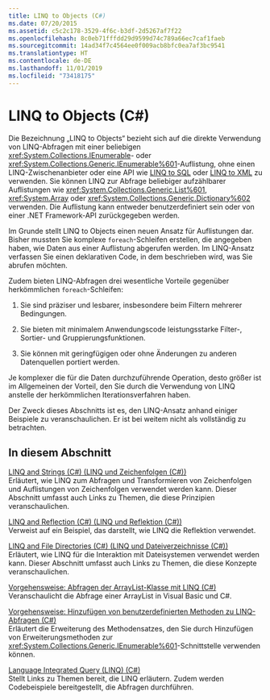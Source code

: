```yaml
---
title: LINQ to Objects (C#)
ms.date: 07/20/2015
ms.assetid: c5c2c178-3529-4f6c-b3df-2d5267af7f22
ms.openlocfilehash: 8c0eb71fffdd29d9599d74c789a66ec7caf1faeb
ms.sourcegitcommit: 14ad34f7c4564ee0f009acb8bfc0ea7af3bc9541
ms.translationtype: HT
ms.contentlocale: de-DE
ms.lasthandoff: 11/01/2019
ms.locfileid: "73418175"
---
```

# <a name="linq-to-objects-c"></a>LINQ to Objects (C#)
Die Bezeichnung „LINQ to Objects“ bezieht sich auf die direkte Verwendung von LINQ-Abfragen mit einer beliebigen <xref:System.Collections.IEnumerable>- oder <xref:System.Collections.Generic.IEnumerable%601>-Auflistung, ohne einen LINQ-Zwischenanbieter oder eine API wie [LINQ to SQL](../../../../framework/data/adonet/sql/linq/index.md) oder [LINQ to XML](./linq-to-xml-overview.md) zu verwenden. Sie können LINQ zur Abfrage beliebiger aufzählbarer Auflistungen wie <xref:System.Collections.Generic.List%601>, <xref:System.Array> oder <xref:System.Collections.Generic.Dictionary%602> verwenden. Die Auflistung kann entweder benutzerdefiniert sein oder von einer .NET Framework-API zurückgegeben werden.  
  
 Im Grunde stellt LINQ to Objects einen neuen Ansatz für Auflistungen dar. Bisher mussten Sie komplexe `foreach`-Schleifen erstellen, die angegeben haben, wie Daten aus einer Auflistung abgerufen werden. Im LINQ-Ansatz verfassen Sie einen deklarativen Code, in dem beschrieben wird, was Sie abrufen möchten.  
  
 Zudem bieten LINQ-Abfragen drei wesentliche Vorteile gegenüber herkömmlichen `foreach`-Schleifen:  
  
1. Sie sind präziser und lesbarer, insbesondere beim Filtern mehrerer Bedingungen.  
  
2. Sie bieten mit minimalem Anwendungscode leistungsstarke Filter-, Sortier- und Gruppierungsfunktionen.  
  
3. Sie können mit geringfügigen oder ohne Änderungen zu anderen Datenquellen portiert werden.  
  
 Je komplexer die für die Daten durchzuführende Operation, desto größer ist im Allgemeinen der Vorteil, den Sie durch die Verwendung von LINQ anstelle der herkömmlichen Iterationsverfahren haben.  
  
 Der Zweck dieses Abschnitts ist es, den LINQ-Ansatz anhand einiger Beispiele zu veranschaulichen. Er ist bei weitem nicht als vollständig zu betrachten.  
  
## <a name="in-this-section"></a>In diesem Abschnitt  
 [LINQ and Strings (C#) (LINQ und Zeichenfolgen (C#))](./linq-and-strings.md)  
 Erläutert, wie LINQ zum Abfragen und Transformieren von Zeichenfolgen und Auflistungen von Zeichenfolgen verwendet werden kann. Dieser Abschnitt umfasst auch Links zu Themen, die diese Prinzipien veranschaulichen.  
  
 [LINQ and Reflection (C#) (LINQ und Reflektion (C#))](how-to-query-an-assembly-s-metadata-with-reflection-linq.md)  
 Verweist auf ein Beispiel, das darstellt, wie LINQ die Reflektion verwendet.  
  
 [LINQ and File Directories (C#) (LINQ und Dateiverzeichnisse (C#))](./linq-and-file-directories.md)  
 Erläutert, wie LINQ für die Interaktion mit Dateisystemen verwendet werden kann. Dieser Abschnitt umfasst auch Links zu Themen, die diese Konzepte veranschaulichen.  
  
 [Vorgehensweise: Abfragen der ArrayList-Klasse mit LINQ (C#)](./how-to-query-an-arraylist-with-linq.md)  
 Veranschaulicht die Abfrage einer ArrayList in Visual Basic und C#.  
  
 [Vorgehensweise: Hinzufügen von benutzerdefinierten Methoden zu LINQ-Abfragen (C#)](./how-to-add-custom-methods-for-linq-queries.md)  
 Erläutert die Erweiterung des Methodensatzes, den Sie durch Hinzufügen von Erweiterungsmethoden zur <xref:System.Collections.Generic.IEnumerable%601>-Schnittstelle verwenden können.  
  
 [Language Integrated Query (LINQ) (C#)](./index.md)  
 Stellt Links zu Themen bereit, die LINQ erläutern. Zudem werden Codebeispiele bereitgestellt, die Abfragen durchführen.
